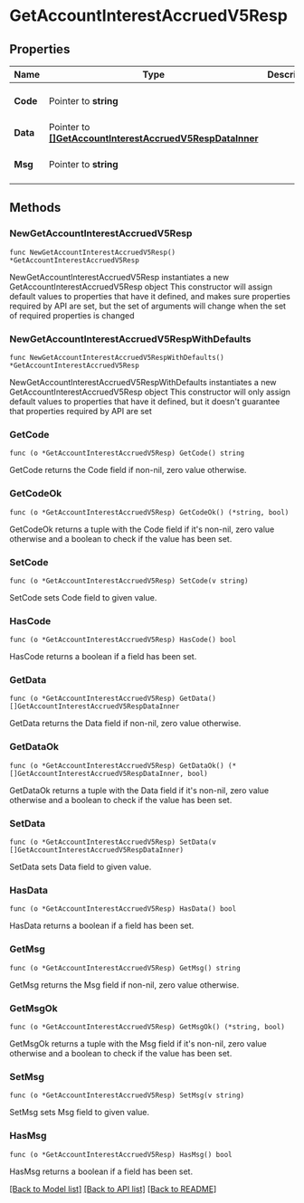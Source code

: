 # GetAccountInterestAccruedV5Resp

## Properties

Name | Type | Description | Notes
------------ | ------------- | ------------- | -------------
**Code** | Pointer to **string** |  | [optional] [default to ""]
**Data** | Pointer to [**[]GetAccountInterestAccruedV5RespDataInner**](GetAccountInterestAccruedV5RespDataInner.md) |  | [optional] 
**Msg** | Pointer to **string** |  | [optional] [default to ""]

## Methods

### NewGetAccountInterestAccruedV5Resp

`func NewGetAccountInterestAccruedV5Resp() *GetAccountInterestAccruedV5Resp`

NewGetAccountInterestAccruedV5Resp instantiates a new GetAccountInterestAccruedV5Resp object
This constructor will assign default values to properties that have it defined,
and makes sure properties required by API are set, but the set of arguments
will change when the set of required properties is changed

### NewGetAccountInterestAccruedV5RespWithDefaults

`func NewGetAccountInterestAccruedV5RespWithDefaults() *GetAccountInterestAccruedV5Resp`

NewGetAccountInterestAccruedV5RespWithDefaults instantiates a new GetAccountInterestAccruedV5Resp object
This constructor will only assign default values to properties that have it defined,
but it doesn't guarantee that properties required by API are set

### GetCode

`func (o *GetAccountInterestAccruedV5Resp) GetCode() string`

GetCode returns the Code field if non-nil, zero value otherwise.

### GetCodeOk

`func (o *GetAccountInterestAccruedV5Resp) GetCodeOk() (*string, bool)`

GetCodeOk returns a tuple with the Code field if it's non-nil, zero value otherwise
and a boolean to check if the value has been set.

### SetCode

`func (o *GetAccountInterestAccruedV5Resp) SetCode(v string)`

SetCode sets Code field to given value.

### HasCode

`func (o *GetAccountInterestAccruedV5Resp) HasCode() bool`

HasCode returns a boolean if a field has been set.

### GetData

`func (o *GetAccountInterestAccruedV5Resp) GetData() []GetAccountInterestAccruedV5RespDataInner`

GetData returns the Data field if non-nil, zero value otherwise.

### GetDataOk

`func (o *GetAccountInterestAccruedV5Resp) GetDataOk() (*[]GetAccountInterestAccruedV5RespDataInner, bool)`

GetDataOk returns a tuple with the Data field if it's non-nil, zero value otherwise
and a boolean to check if the value has been set.

### SetData

`func (o *GetAccountInterestAccruedV5Resp) SetData(v []GetAccountInterestAccruedV5RespDataInner)`

SetData sets Data field to given value.

### HasData

`func (o *GetAccountInterestAccruedV5Resp) HasData() bool`

HasData returns a boolean if a field has been set.

### GetMsg

`func (o *GetAccountInterestAccruedV5Resp) GetMsg() string`

GetMsg returns the Msg field if non-nil, zero value otherwise.

### GetMsgOk

`func (o *GetAccountInterestAccruedV5Resp) GetMsgOk() (*string, bool)`

GetMsgOk returns a tuple with the Msg field if it's non-nil, zero value otherwise
and a boolean to check if the value has been set.

### SetMsg

`func (o *GetAccountInterestAccruedV5Resp) SetMsg(v string)`

SetMsg sets Msg field to given value.

### HasMsg

`func (o *GetAccountInterestAccruedV5Resp) HasMsg() bool`

HasMsg returns a boolean if a field has been set.


[[Back to Model list]](../README.md#documentation-for-models) [[Back to API list]](../README.md#documentation-for-api-endpoints) [[Back to README]](../README.md)


